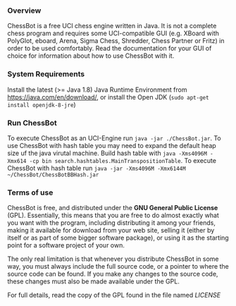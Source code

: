 ### Overview

ChessBot is a free UCI chess engine written in Java. It is
not a complete chess program and requires some UCI-compatible GUI
(e.g. XBoard with PolyGlot, eboard, Arena, Sigma Chess, Shredder, Chess
Partner or Fritz) in order to be used comfortably. Read the
documentation for your GUI of choice for information about how to use
ChessBot with it.

### System Requirements
Install the latest (>= Java 1.8) Java Runtime Environment from https://java.com/en/download/, or install the Open JDK (`sudo apt-get install openjdk-8-jre`)

### Run ChessBot

To execute ChessBot as an UCI-Engine run `java -jar ./ChessBot.jar`.
To use ChessBot with hash table you may need to expand the default heap size uf the java virutal machine. Build hash table with `java -Xms4096M -Xmx614 -cp bin search.hashtables.MainTranspositionTable`.
To execute ChessBot with hash table run `java -jar -Xms4096M -Xmx6144M ~/ChessBot/ChessBotBBHash.jar`

### Terms of use

ChessBot is free, and distributed under the **GNU General Public License**
(GPL). Essentially, this means that you are free to do almost exactly
what you want with the program, including distributing it among your
friends, making it available for download from your web site, selling
it (either by itself or as part of some bigger software package), or
using it as the starting point for a software project of your own.

The only real limitation is that whenever you distribute ChessBot in
some way, you must always include the full source code, or a pointer
to where the source code can be found. If you make any changes to the
source code, these changes must also be made available under the GPL.

For full details, read the copy of the GPL found in the file named
*LICENSE*
